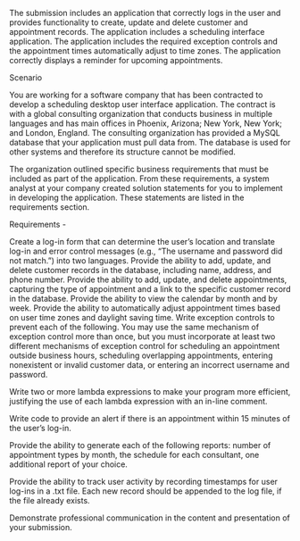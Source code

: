 The submission includes an application that correctly logs in the user and provides functionality to create, update and delete customer and appointment records. The application includes a scheduling interface application. The application includes the required exception controls and the appointment times automatically adjust to time zones. The application correctly displays a reminder for upcoming appointments.

Scenario

You are working for a software company that has been contracted to develop a scheduling desktop user interface application. The contract is with a global consulting organization that conducts business in multiple languages and has main offices in Phoenix, Arizona; New York, New York; and London, England. The consulting organization has provided a MySQL database that your application must pull data from. The database is used for other systems and therefore its structure cannot be modified.

The organization outlined specific business requirements that must be included as part of the application. From these requirements, a system analyst at your company created solution statements for you to implement in developing the application. These statements are listed in the requirements section.

Requirements - 

Create a log-in form that can determine the user’s location and translate log-in and error control messages (e.g., “The username and password did not match.”) into two languages.
Provide the ability to add, update, and delete customer records in the database, including name, address, and phone number.
Provide the ability to add, update, and delete appointments, capturing the type of appointment and a link to the specific customer record in the database.
Provide the ability to view the calendar by month and by week.
Provide the ability to automatically adjust appointment times based on user time zones and daylight saving time.
Write exception controls to prevent each of the following. You may use the same mechanism of exception control more than once, but you must incorporate at least two different mechanisms of exception control for scheduling an appointment outside business hours, scheduling overlapping appointments, entering nonexistent or invalid customer data, or entering an incorrect username and password.

Write two or more lambda expressions to make your program more efficient, justifying the use of each lambda expression with an in-line comment.

Write code to provide an alert if there is an appointment within 15 minutes of the user’s log-in.

Provide the ability to generate each of the following reports: number of appointment types by month, the schedule for each consultant, one additional report of your choice.

Provide the ability to track user activity by recording timestamps for user log-ins in a .txt file. Each new record should be appended to the log file, if the file already exists.

Demonstrate professional communication in the content and presentation of your submission.
